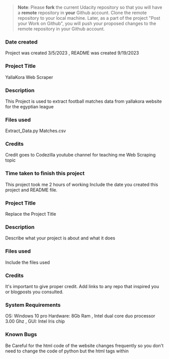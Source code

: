 > **Note**: Please **fork** the current Udacity repository so that you will have a **remote** repository in **your** Github account. Clone the remote repository to your local machine. Later, as a part of the project "Post your Work on Github", you will push your proposed changes to the remote repository in your Github account.

### Date created

Project was created 3/5/2023 , README was created 9/19/2023

### Project Title

YallaKora Web Scraper

### Description

This Project is used to extract football matches data from yallakora website for the egyptian league

### Files used

Extract_Data.py
Matches.csv

### Credits

Credit goes to Codezilla youtube channel for teaching me Web Scraping topic

### Time taken to finish this project

This project took me 2 hours of working
Include the date you created this project and README file.

### Project Title

Replace the Project Title

### Description

Describe what your project is about and what it does

### Files used

Include the files used

### Credits

It's important to give proper credit. Add links to any repo that inspired you or blogposts you consulted.

### System Requirements

OS: Windows 10 pro
Hardware: 8Gb Ram , Intel dual core duo processor 3.00 Ghz , GUI: Intel Iris chip

### Known Bugs

Be Careful for the html code of the website changes frequently so you don't need to change the code
of python but the html tags within
